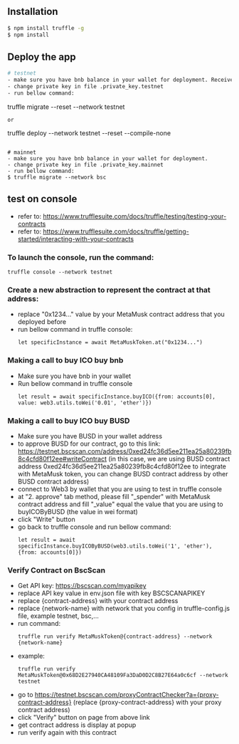 ## Installation

```bash
$ npm install truffle -g
$ npm install
```

## Deploy the app

```bash
# testnet
- make sure you have bnb balance in your wallet for deployment. Receive test bnb value from page: https://testnet.binance.org/faucet-smart
- change private key in file .private_key.testnet
- run bellow command:
  ```
  truffle migrate --reset --network testnet
  ```
  or
  ```
  truffle deploy --network testnet --reset --compile-none
  ```
  
# mainnet
- make sure you have bnb balance in your wallet for deployment.
- change private key in file .private_key.mainnet
- run bellow command:
$ truffle migrate --network bsc
```

## test on console
- refer to: https://www.trufflesuite.com/docs/truffle/testing/testing-your-contracts
- refer to: https://www.trufflesuite.com/docs/truffle/getting-started/interacting-with-your-contracts
### To launch the console, run the command:
  ```
  truffle console --network testnet
  ```
### Create a new abstraction to represent the contract at that address:
- replace "0x1234..." value by your MetaMusk contract address that you deployed before
- run bellow command in truffle console: 
  ```
  let specificInstance = await MetaMuskToken.at("0x1234...")
  ```
### Making a call to buy ICO buy bnb
- Make sure you have bnb in your wallet 
- Run bellow command in truffle console
  ```
  let result = await specificInstance.buyICO({from: accounts[0], value: web3.utils.toWei('0.01', 'ether')})
  ```
### Making a call to buy ICO buy BUSD
- Make sure you have BUSD in your wallet address
- to approve BUSD for our contract, go to this link: https://testnet.bscscan.com/address/0xed24fc36d5ee211ea25a80239fb8c4cfd80f12ee#writeContract (in this case, we are using BUSD contract address 0xed24fc36d5ee211ea25a80239fb8c4cfd80f12ee to integrate with MetaMusk token, you can change BUSD contract address by other BUSD contract address)
- connect to Web3 by wallet that you are using to test in truffle console
- at "2. approve" tab method, please fill "_spender" with MetaMusk contract address and fill "_value" equal the value that you are using to buyICOByBUSD (the value in wei format)
- click "Write" button
- go back to truffle console and run bellow command:
  ```
  let result = await specificInstance.buyICOByBUSD(web3.utils.toWei('1', 'ether'), {from: accounts[0]})
  ```

### Verify Contract on BscScan
- Get API key: https://bscscan.com/myapikey
- replace API key value in env.json file with key BSCSCANAPIKEY
- replace {contract-address} with your contract address
- replace {network-name} with network that you config in truffle-config.js file, example testnet, bsc,...
- run command:
  ```
  truffle run verify MetaMuskToken@{contract-address} --network {network-name}
  ```
- example:
  ```
  truffle run verify MetaMuskToken@0x68D2E27940CA48109Fa3DaD0D2C8B27E64a0c6cf --network testnet
  ```
- go to https://testnet.bscscan.com/proxyContractChecker?a={proxy-contract-address} (replace {proxy-contract-address} with your proxy contract address)
- click "Verify" button on page from above link
- get contract address is display at popup
- run verify again with this contract